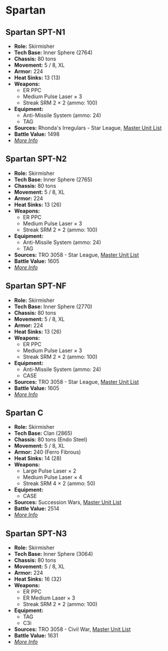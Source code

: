 # Spartan
## Spartan SPT-N1
- **Role:** Skirmisher
- **Tech Base:** Inner Sphere (2764)
- **Chassis:** 80 tons
- **Movement:** 5 / 8, XL
- **Armor:** 224
- **Heat Sinks:** 13 (13)
- **Weapons:**
  - ER PPC
  - Medium Pulse Laser × 3
  - Streak SRM 2 × 2 (ammo: 100)
- **Equipment:**
  - Anti-Missile System (ammo: 24)
  - TAG
- **Sources:** Rhonda's Irregulars - Star League, [Master Unit List](http://masterunitlist.info/Unit/Details/2994/spartan-spt-n1)
- **Battle Value:** 1498
- [*More Info*](spartan/spartan_spt-n1.md)

## Spartan SPT-N2
- **Role:** Skirmisher
- **Tech Base:** Inner Sphere (2765)
- **Chassis:** 80 tons
- **Movement:** 5 / 8, XL
- **Armor:** 224
- **Heat Sinks:** 13 (26)
- **Weapons:**
  - ER PPC
  - Medium Pulse Laser × 3
  - Streak SRM 2 × 2 (ammo: 100)
- **Equipment:**
  - Anti-Missile System (ammo: 24)
  - TAG
- **Sources:** TRO 3058 - Star League, [Master Unit List](http://masterunitlist.info/Unit/Details/2995/spartan-spt-n2)
- **Battle Value:** 1605
- [*More Info*](spartan/spartan_spt-n2.md)

## Spartan SPT-NF
- **Role:** Skirmisher
- **Tech Base:** Inner Sphere (2770)
- **Chassis:** 80 tons
- **Movement:** 5 / 8, XL
- **Armor:** 224
- **Heat Sinks:** 13 (26)
- **Weapons:**
  - ER PPC
  - Medium Pulse Laser × 3
  - Streak SRM 2 × 2 (ammo: 100)
- **Equipment:**
  - Anti-Missile System (ammo: 24)
  - CASE
- **Sources:** TRO 3058 - Star League, [Master Unit List](http://masterunitlist.info/Unit/Details/2997/spartan-spt-nf)
- **Battle Value:** 1605
- [*More Info*](spartan/spartan_spt-nf.md)

## Spartan C
- **Role:** Skirmisher
- **Tech Base:** Clan (2865)
- **Chassis:** 80 tons (Endo Steel)
- **Movement:** 5 / 8, XL
- **Armor:** 240 (Ferro Fibrous)
- **Heat Sinks:** 14 (28)
- **Weapons:**
  - Large Pulse Laser × 2
  - Medium Pulse Laser × 4
  - Streak SRM 4 × 2 (ammo: 50)
- **Equipment:**
  - CASE
- **Sources:** Succession Wars, [Master Unit List](http://masterunitlist.info/Unit/Details/7646/spartan-c)
- **Battle Value:** 2514
- [*More Info*](spartan/spartan_c.md)

## Spartan SPT-N3
- **Role:** Skirmisher
- **Tech Base:** Inner Sphere (3064)
- **Chassis:** 80 tons
- **Movement:** 5 / 8, XL
- **Armor:** 224
- **Heat Sinks:** 16 (32)
- **Weapons:**
  - ER PPC
  - ER Medium Laser × 3
  - Streak SRM 2 × 2 (ammo: 100)
- **Equipment:**
  - TAG
  - C3i
- **Sources:** TRO 3058 - Civil War, [Master Unit List](http://masterunitlist.info/Unit/Details/2996/spartan-spt-n3)
- **Battle Value:** 1631
- [*More Info*](spartan/spartan_spt-n3.md)

